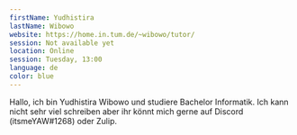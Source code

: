 ```yaml
---
firstName: Yudhistira
lastName: Wibowo
website: https://home.in.tum.de/~wibowo/tutor/
session: Not available yet
location: Online
session: Tuesday, 13:00
language: de
color: blue
---
```


Hallo, 
ich bin Yudhistira Wibowo und studiere Bachelor Informatik. Ich kann nicht sehr viel schreiben aber ihr könnt mich gerne auf Discord (itsmeYAW#1268) oder Zulip.
